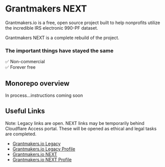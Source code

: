 # Grantmakers NEXT

Grantmakers.io is a free, open source project built to help nonprofits utilize the incredible IRS electronic 990-PF dataset.

Grantmakers NEXT is a complete rebuild of the project.

### The important things have stayed the same

✅ Non-commercial  
✅ Forever free

## Monorepo overview

In process...instructions coming soon

## Useful Links

Note: Legacy links are open. NEXT links may be temporarily behind Cloudflare Access portal. These will be opened as ethical and legal tasks are completed.

- [Grantmakers.io Legacy](https://www.grantmakers.io/)
- [Grantmakers.io Legacy Profile](https://www.grantmakers.io/profiles/v0/562618866-bill-and-melinda-gates-foundation/)
- [Grantmakers.io NEXT](https://next.grantmakers.io)
- [Grantmakers.io NEXT Profile](https://next.grantmakers.io/profiles/v1/562618866-bill-and-melinda-gates-foundation/)
